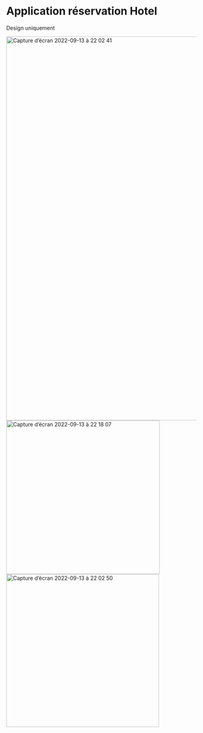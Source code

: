 # Application réservation Hotel

Design uniquement

<img width="1014" alt="Capture d’écran 2022-09-13 à 22 02 41" src="https://user-images.githubusercontent.com/18366294/189998125-7479884a-752b-44b9-a6e1-70673a8bd49e.png">

<img width="406" alt="Capture d’écran 2022-09-13 à 22 18 07" src="https://user-images.githubusercontent.com/18366294/190001009-50da86ba-1755-41d7-acdf-394e731f39a9.png">

<img width="404" alt="Capture d’écran 2022-09-13 à 22 02 50" src="https://user-images.githubusercontent.com/18366294/189998145-fac02104-1639-4f4c-9151-3ee686f7f0cd.png">
